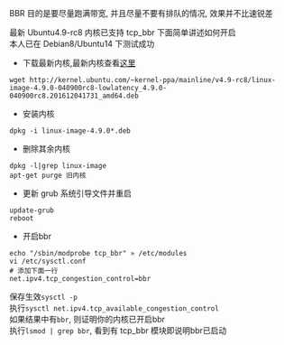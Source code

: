 BBR 目的是要尽量跑满带宽, 并且尽量不要有排队的情况,  效果并不比速锐差

最新 Ubuntu4.9-rc8 内核已支持 tcp_bbr 下面简单讲述如何开启  
本人已在 Debian8/Ubuntu14 下测试成功  

- 下载最新内核,最新内核查看[这里](http://kernel.ubuntu.com/~kernel-ppa/mainline)  
```
wget http://kernel.ubuntu.com/~kernel-ppa/mainline/v4.9-rc8/linux-image-4.9.0-040900rc8-lowlatency_4.9.0-040900rc8.201612041731_amd64.deb
```

- 安装内核
```
dpkg -i linux-image-4.9.0*.deb
```

-  删除其余内核
```
dpkg -l|grep linux-image 
apt-get purge 旧内核
```

- 更新 grub 系统引导文件并重启
```
update-grub
reboot
```

- 开启bbr
```
echo "/sbin/modprobe tcp_bbr" » /etc/modules
vi /etc/sysctl.conf
# 添加下面一行
net.ipv4.tcp_congestion_control=bbr
```
保存生效`sysctl -p`  
执行`sysctl net.ipv4.tcp_available_congestion_control`  
如果结果中有`bbr`, 则证明你的内核已开启bbr  
执行`lsmod | grep bbr`, 看到有 tcp_bbr 模块即说明bbr已启动  